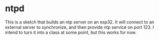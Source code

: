 # ntpd
This is a sketch that builds an ntp server on an esp32.  It will connect to an external server to synchronize, and then provide ntp service on port 123.  I intend to turn it into a class at some point, but this works for now.
